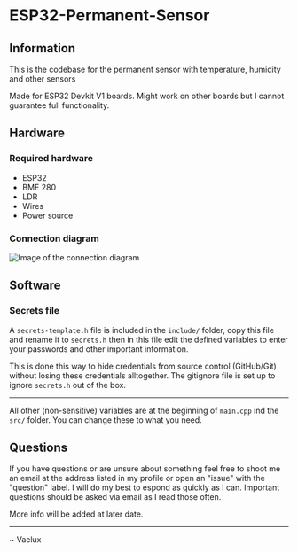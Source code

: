 # ESP32-Permanent-Sensor

## Information
 
This is the codebase for the permanent sensor with temperature, humidity and other sensors

Made for ESP32 Devkit V1 boards. Might work on other boards but I cannot guarantee full functionality.

## Hardware

### Required hardware

- ESP32
- BME 280
- LDR
- Wires
- Power source

### Connection diagram

![Image of the connection diagram](https://github.com/VaeluxV/ESP32-Permanent-Sensor/blob/aa468800a66faac23cdfd0f3e56d3d59b24da911/img/Permanent%20Sensor%20Diagram.jpg)

## Software

### Secrets file
A `secrets-template.h` file is included in the `include/` folder, copy this file and rename it to `secrets.h` then in this file edit the defined variables to enter your passwords and other important information.

This is done this way to hide credentials from source control (GitHub/Git) without losing these credentials alltogether. The gitignore file is set up to ignore `secrets.h` out of the box.

---

All other (non-sensitive) variables are at the beginning of `main.cpp` ind the `src/` folder. You can change these to what you need.

## Questions

If you have questions or are unsure about something feel free to shoot me an email at the address listed in my profile or open an "issue" with the "question" label. I will do my best to espond as quickly as I can. Important questions should be asked via email as I read those often.

More info will be added at later date.

---

~ Vaelux
